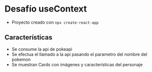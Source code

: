 # Desafío useContext

- Proyecto creado con `npx create-react-app`

## Características

- Se consume la api de pokeapi
- Se efectua el llamado a la api pasando el parametro del nombre del pokemon
- Se muestran Cards con imágenes y características del personaje

